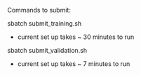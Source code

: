 Commands to submit:

sbatch submit_training.sh
- current set up takes ~ 30 minutes to run

sbatch submit_validation.sh
- current set up takes ~ 7 minutes to run
